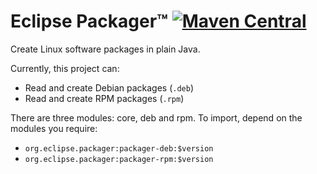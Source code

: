 # Eclipse Packager™ [![Maven Central](https://img.shields.io/maven-central/v/org.eclipse.packager/packager)](https://search.maven.org/search?q=g:org.eclipse.packager "Eclipse Packager")

Create Linux software packages in plain Java.

Currently, this project can:

* Read and create Debian packages (`.deb`)
* Read and create RPM packages (`.rpm`)

There are three modules: core, deb and rpm. To import, depend on the modules you require:

* `org.eclipse.packager:packager-deb:$version`
* `org.eclipse.packager:packager-rpm:$version`
